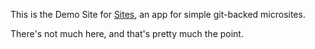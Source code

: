 This is the Demo Site for [Sites](https://github.com/peterkeen/sites), an app for simple git-backed microsites.

There's not much here, and that's pretty much the point.